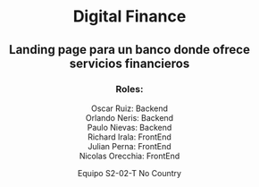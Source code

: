 <h1 align="center">Digital Finance</h1>

<h2 align="center"> Landing page para un banco donde ofrece servicios financieros</h2>

<h3 align="center">Roles:</h3>
<p align="center">
  Oscar Ruiz: Backend
  <br>
  Orlando Neris: Backend
  <br>
   Paulo Nievas: Backend
  <br>
  Richard Irala: FrontEnd
  <br>
  Julian Perna: FrontEnd
  <br>
  Nicolas Orecchia: FrontEnd
</p>
<p align="center"> Equipo S2-02-T No Country </p>
